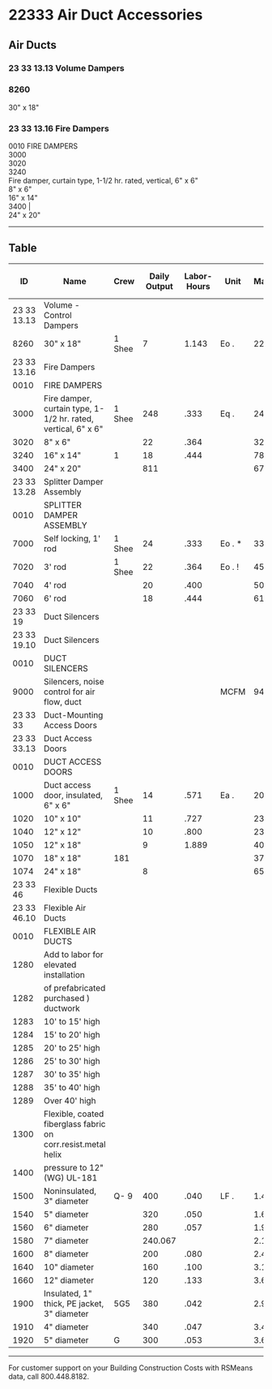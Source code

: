 # 22333 Air Duct Accessories

## Air Ducts

### 23 33 13.13 Volume Dampers

### 8260
30" x 18"

### 23 33 13.16 Fire Dampers

0010 FIRE DAMPERS  
3000  
3020  
3240  
Fire damper, curtain type, 1-1/2 hr. rated, vertical, 6" x 6"  
8" x 6"  
16" x 14"  
3400 |  
24" x 20"

---

## Table

| ID      | Name                                                                 | Crew   | Daily Output | Labor-Hours | Unit   | Material | Labor  | Equipment | Total   | Total Incl O&P |
|---------|----------------------------------------------------------------------|--------|--------------|-------------|--------|----------|--------|-----------|---------|----------------|
| 23 33 13.13 | Volume - Control Dampers                                              |        |              |             |        |          |        |           |         |                |
| 8260    | 30" x 18"                                                           | 1 Shee | 7            | 1.143       | Eo .   | 229      | 77     |           | 306     | 370            |
| 23 33 13.16 | Fire Dampers                                                          |        |              |             |        |          |        |           |         |                |
| 0010    | FIRE DAMPERS                                                         |        |              |             |        |          |        |           |         |                |
| 3000    | Fire damper, curtain type, 1-1/2 hr. rated, vertical, 6" x 6"        | 1 Shee | 248          | .333        | Eq .   | 2467     | 22.50  |           | 46.50   | 60.50          |
| 3020    | 8" x 6"                                                              |        | 22           | .364        |        | 32       | 24.50  |           | 56.50   | 72.50          |
| 3240    | 16" x 14"                                                            | 1      | 18           | .444        |        | 78       | 30     |           | 108     | 131            |
| 3400    | 24" x 20"                                                            |        | 811          |             |        | 67.50    | 67.50  |           | 135     | 177            |
| 23 33 13.28 | Splitter Damper Assembly                                              |        |              |             |        |          |        |           |         |                |
| 0010    | SPLITTER DAMPER ASSEMBLY                                              |        |              |             |        |          |        |           |         |                |
| 7000    | Self locking, 1' rod                                                  | 1 Shee | 24           | .333        | Eo . * | 33.50    | 22.50  |           | 56      | 70.50          |
| 7020    | 3' rod                                                                | 1 Shee | 22           | .364        | Eo . ! | 45       | 24.50  |           | 69.50   | 87             |
| 7040    | 4' rod                                                                |        | 20           | .400        |        | 50.50    | 27     |           | 77.50   | 96             |
| 7060    | 6' rod                                                                |        | 18           | .444        |        | 61.50    | 30     |           | 91.50   | 113            |
| 23 33 19 | Duct Silencers                                                           |        |              |             |        |          |        |           |         |                |
| 23 33 19.10 | Duct Silencers                                                          |        |              |             |        |          |        |           |         |                |
| 0010    | DUCT SILENCERS                                                        |        |              |             |        |          |        |           |         |                |
| 9000    | Silencers, noise control for air flow, duct                           |        |              |             | MCFM   | 94.50    |        |           | 94.50   | 104            |
| 23 33 33 | Duct-Mounting Access Doors                                               |        |              |             |        |          |        |           |         |                |
| 23 33 33.13 | Duct Access Doors                                                       |        |              |             |        |          |        |           |         |                |
| 0010    | DUCT ACCESS DOORS                                                     |        |              |             |        |          |        |           |         |                |
| 1000    | Duct access door, insulated, 6" x 6"                                  | 1 Shee | 14           | .571        | Ea .   | 20.50    | 38.50  |           | 59      | 80.50          |
| 1020    | 10" x 10"                                                             |        | 11           | .727        |        | 23.50    | 49     |           | 72.50   | 100            |
| 1040    | 12" x 12"                                                             |        | 10           | .800        |        | 23       | 54     |           | 77      | 107            |
| 1050    | 12" x 18"                                                             |        | 9            | 1.889       |        | 40.50    | 60     |           | 100.501 | 135            |
| 1070    | 18" x 18"                                                             | 181    |              |             |        | 37       | 67.50  |           | 104.50  | 143            |
| 1074    | 24" x 18"                                                             |        | 8            |             |        | 65.50    | 67.50  |           | 133     | 175            |
| 23 33 46 | Flexible Ducts                                                           |        |              |             |        |          |        |           |         |                |
| 23 33 46.10 | Flexible Air Ducts                                                       |        |              |             |        |          |        |           |         |                |
| 0010    | FLEXIBLE AIR DUCTS                                                     |        |              |             |        |          |        |           |         |                |
| 1280    | Add to labor for elevated installation                                 |        |              |             |        |          |        |           |         |                |
| 1282    | of prefabricated purchased ) ductwork                                  |        |              |             |        |          |        |           |         |                |
| 1283    | 10' to 15' high                                                        |        |              |             |        |          | 10%    |           |         |                |
| 1284    | 15' to 20' high                                                        |        |              |             |        |          | 20%    |           |         |                |
| 1285    | 20' to 25' high                                                        |        |              |             |        |          | 25%    |           |         |                |
| 1286    | 25' to 30' high                                                        |        |              |             |        |          | 35%    |           |         |                |
| 1287    | 30' to 35' high                                                        |        |              |             |        |          | 40%    |           |         |                |
| 1288    | 35' to 40' high                                                        |        |              |             |        |          | 50%    |           |         |                |
| 1289    | Over 40' high                                                          |        |              |             |        |          | 55%    |           |         |                |
| 1300    | Flexible, coated fiberglass fabric on corr.resist.metal helix           |        |              |             |        |          |        |           |         |                |
| 1400    | pressure to 12" (WG) UL-181                                            |        |              |             |        |          |        |           |         |                |
| 1500    | Noninsulated, 3" diameter                                              | Q- 9   | 400          | .040        | LF . | 1.42     | 2.43   |           | 3.85    | 5.20           |
| 1540    | 5" diameter                                                            |        | 320          | .050        |        | 1.65 !   | 3.04   |           | 4.69    | 6.40           |
| 1560    | 6" diameter                                                            |        | 280          | .057        |        | 1.941    | 3.47   |           | 5.41    | 7.40           |
| 1580    | 7" diameter                                                            |        | 240.067      |             |        | 2.19     | 4.05   |           | 6.24    | 8.50           |
| 1600    | 8" diameter                                                            |        | 200          | .080        |        | 2.45     | 4.86   |           | 7.31    | 10.05          |
| 1640    | 10" diameter                                                           |        | 160          | .100        |        | 3.12     | 6.10   |           | 9.22    | 12.60          |
| 1660    | 12" diameter                                                           |        | 120          | .133        |        | 3.67     | 8.10   |           | 11.77   | 16.25          |
| 1900    | Insulated, 1" thick, PE jacket, 3" diameter                            | 5G5    | 380          | .042        |        | 2.93     | 2.56   |           | 5.49    | 7.10           |
| 1910    | 4" diameter                                                            |        | 340          | .047        |        | 3.44     | 2.86   |           | 6.30    | 8.10           |
| 1920    | 5" diameter                                                            | G      | 300          | .053        |        | 3.60     | 3.24   |           | 6.84    | 8.85           |

---

For customer support on your Building Construction Costs with RSMeans data, call 800.448.8182.